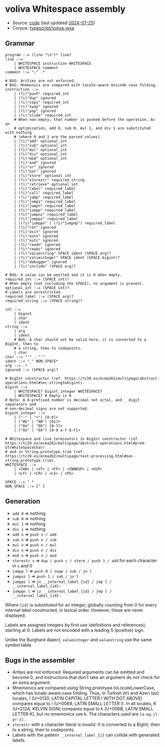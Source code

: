 # voliva Whitespace assembly

- Source: [code](https://github.com/voliva/wsa)
  (last updated [2024-07-25](https://github.com/voliva/wsa/commit/3a99669b57f266e7328143e49579f6d33da7c6f5))
- Corpus: [typescript/voliva-wsa](https://github.com/wspace/corpus/blob/main/typescript/voliva-wsa/project.json)

## Grammar

```bnf
program ::= (line "\n")* line?
line ::=
    | WHITESPACE instruction WHITESPACE
    | WHITESPACE comment
comment ::= ";" .*

# BUG: Arities are not enforced.
# BUG: Mnemonics are compared with locale-aware Unicode case folding.
instruction ::=
    | (?i)"push" required_int
    | (?i)"dup" ignored
    | (?i)"copy" required_int
    | (?i)"swap" ignored
    | (?i)"pop" ignored
    | (?i)"slide" required_int
    # When non-empty, that number is pushed before the operation. As an
    # optimization, add 0, sub 0, mul 1, and div 1 are substituted with nothing
    # (where 0 and 1 are the parsed values).
    | (?i)"add" optional_int
    | (?i)"sub" optional_int
    | (?i)"mul" optional_int
    | (?i)"div" optional_int
    | (?i)"mod" optional_int
    | (?i)"and" ignored
    | (?i)"or" ignored
    | (?i)"not" ignored
    | (?i)"store" optional_int
    | (?i)"storestr" required_string
    | (?i)"retrieve" optional_int
    | (?i)"label" required_label
    | (?i)"call" required_label
    | (?i)"jump" required_label
    | (?i)"jumpz" required_label
    | (?i)"jumpn" required_label
    | (?i)"jumpp" required_label
    | (?i)"jumpnz" required_label
    | (?i)"jumppz" required_label
    | ((?i)"jumppn" | (?i)"jumpnp") required_label
    | (?i)"ret" ignored
    | (?i)"exit" ignored
    | (?i)"outn" ignored
    | (?i)"outc" ignored
    | (?i)"readn" ignored
    | (?i)"readc" ignored
    | (?i)"valuestring" SPACE ident (SPACE arg)?
    | (?i)"valueinteger" SPACE ident (SPACE bigint)?
    | (?i)"debugger" ignored
    | (?i)"include" (SPACE arg)?

# BUG: A value can be omitted and it is 0 when empty.
required_int ::= (SPACE int)?
# When empty (not including the SPACE), no argument is present.
optional_int ::= (SPACE int)?
# Labels are unrestricted.
required_label ::= (SPACE arg)?
required_string ::= (SPACE string)?

int ::=
    | bigint
    | char
    | ident
string ::=
    | arg
    | ident
    # BUG: A char should not be valid here; it is converted to a BigInt, then to
    # a string, then to codepoints.
    | char
char ::= "'" . "'"
ident ::= "_" NON_SPACE*
arg ::= .*
ignored ::= (SPACE arg)?

# BigInt constructor (ref. https://tc39.es/ecma262/multipage/abstract-operations.html#sec-stringtobigint).
bigint ::=
    | WHITESPACE? bigint_integer WHITESPACE?
    | WHITESPACE? # Empty is 0
# Note: A 0-prefixed number is decimal not octal, and _ digit separators and
# non-decimal signs are not supported.
bigint_integer ::=
    | ("-" | "+") [0-9]+
    | ("0b" | "0B") [01]+
    | ("0o" | "0O") [0-7]+
    | ("0x" | "0X") [0-9 a-f A-F]+

# Whitespace and line terminators in BigInt constructor (ref. https://tc39.es/ecma262/multipage/abstract-operations.html#prod-StrWhiteSpaceChar)
# and in String.prototype.trim (ref. https://tc39.es/ecma262/multipage/text-processing.html#sec-string.prototype.trim).
WHITESPACE ::=
    | <TAB> | <VT> | <FF> | <ZWNBSP> | <USP>
    | <LF> | <CR> | <LS> | <PS>

SPACE ::= " "
NON_SPACE ::= [^ ]
```

## Generation

- `add 0` => nothing
- `sub 0` => nothing
- `mul 1` => nothing
- `div 1` => nothing
- `add n` => `push n / add`
- `sub n` => `push n / sub`
- `mul n` => `push n / mul`
- `div n` => `push n / div`
- `mod n` => `push n / mod`
- `storestr s` => `dup / push c / store / push 1 / add` for each character in
  `s` and 0
- `jumpp l` => `push 0 / swap / sub / jn l`
- `jumpnz l` => `push 1 / sub / jn l`
- `jumppz l` => `jn __internal_label_{id} / jmp l / __internal_label_{id}:`
- `jumppn l` => `jz __internal_label_{id} / jmp l / __internal_label_{id}:`

Where `{id}` is substituted for an integer, globally counting from 0 for every
internal label constructed, in lexical order. However, these are never
displayed.

Labels are assigned integers by first use (definitions and references), starting
at 0. Labels are not encoded with a leading S (positive) sign.

Unlike the Burghard dialect, `valueinteger` and `valuestring` use the same
symbol table.

## Bugs in the assembler

- Arities are not enforced. Required arguments can be omitted and become 0, and
  instructions that don't take an argument do not check for an extra argument.
- Mnemonics are compared using String.prototype.toLocaleLowerCase, which has
  locale-aware case folding. Thus, in Turkish (tr) and Azeri (az) locales, İ
  (U+0130, LATIN CAPITAL LETTER I WITH DOT ABOVE) compares equal to i (U+0069,
  LATIN SMALL LETTER I). In all locales, K (U+212A, KELVIN SIGN) compares equal
  to k (U+006B, LATIN SMALL LETTER K), but no mnemonics use k. The characters
  used are `[a-eg-jl-pr-z]`.
- `storestr` with a character literal is invalid. It is converted to a BigInt,
  then to a string, then to codepoints.
- Labels with the pattern `__internal_label_{i}` can collide with generated
  labels.
